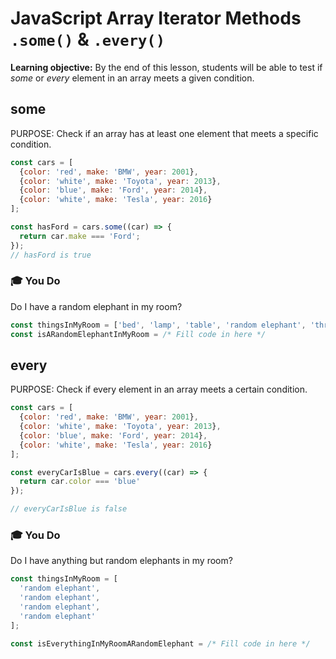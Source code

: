 <h1>
  <span class="headline">JavaScript Array Iterator Methods</span>
  <span class="subhead"><code>.some()</code> & <code>.every()</code></span>
</h1>

**Learning objective:** By the end of this lesson, students will be able to test if *some* or *every* element in an array meets a given condition.

## some

PURPOSE: Check if an array has at least one element that meets a specific condition.

```javascript
const cars = [
  {color: 'red', make: 'BMW', year: 2001},
  {color: 'white', make: 'Toyota', year: 2013},
  {color: 'blue', make: 'Ford', year: 2014},
  {color: 'white', make: 'Tesla', year: 2016}
];

const hasFord = cars.some((car) => {
  return car.make === 'Ford';
});
// hasFord is true
```

### 🎓 You Do 

Do I have a random elephant in my room? 

```javascript
const thingsInMyRoom = ['bed', 'lamp', 'table', 'random elephant', 'three tacos'];
const isARandomElephantInMyRoom = /* Fill code in here */
```

## every

PURPOSE: Check if every element in an array meets a certain condition.

```javascript
const cars = [
  {color: 'red', make: 'BMW', year: 2001},
  {color: 'white', make: 'Toyota', year: 2013},
  {color: 'blue', make: 'Ford', year: 2014},
  {color: 'white', make: 'Tesla', year: 2016}
];

const everyCarIsBlue = cars.every((car) => {
  return car.color === 'blue'
});

// everyCarIsBlue is false
```

### 🎓 You Do 

Do I have anything but random elephants in my room?

```javascript
const thingsInMyRoom = [
  'random elephant', 
  'random elephant', 
  'random elephant', 
  'random elephant'
];

const isEverythingInMyRoomARandomElephant = /* Fill code in here */
```

